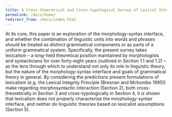 ```yaml
---
title: A Cross-theoretical and Cross-typological Survey of Lexical Integrity and the Morphology-Syntax Interface
permalink: /docs/home/
redirect_from: /docs/index.html
---
```


At its core, this paper is an exploration of the morphology-syntax interface, and whether the combination of linguistic units into words and phrases should be treated as distinct grammatical components or as parts of a uniform grammatical system. Specifically, the present survey takes lexicalism – a long-held theoretical position maintained by morphologists and syntacticians for over forty-eight years (outlined in Section 1.1 and 1.2) – as the lens through which to understand not only its role in linguistic theory, but the nature of the morphology-syntax interface and goals of grammatical theory in general. By considering the predictions present formulations of lexicalism (e.g. the Lexical Integrity Principle (Bresnan and Mchombo 1995)) make regarding morphosyntactic interaction (Section 2), both cross-theoretically in Section 3 and cross-typologically in Section 4, it is shown that lexicalism does not properly characterize the morphology-syntax interface, and neither do linguistic theories based on lexicalist assumptions (Section 5).
